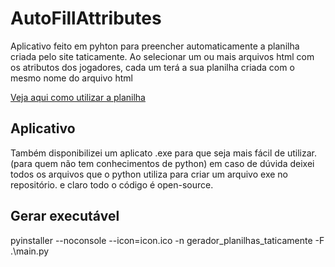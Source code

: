 # AutoFillAttributes
Aplicativo feito em pyhton para preencher automaticamente a planilha criada pelo site taticamente.
Ao selecionar um ou mais arquivos html com os atributos dos jogadores, cada um terá a sua planilha criada com o mesmo 
nome do arquivo html

[Veja aqui como utilizar a planilha](https://taticamente.com/atributos-dos-jogadores-no-football-manager/)

## Aplicativo
Também disponibilizei um aplicato .exe para que seja mais fácil de utilizar. (para quem não tem conhecimentos de python)
em caso de dúvida deixei todos os arquivos que o python utiliza para criar um arquivo exe no repositório.
e claro todo o código é open-source.

## Gerar executável
pyinstaller --noconsole --icon=icon.ico -n gerador_planilhas_taticamente -F .\main.py
